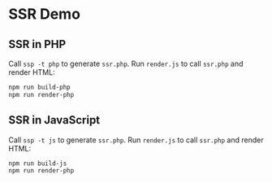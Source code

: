 # SSR Demo

## SSR in PHP

Call `ssp -t php` to generate `ssr.php`.
Run `render.js` to call `ssr.php` and render HTML:

```bash
npm run build-php
npm run render-php
```

## SSR in JavaScript

Call `ssp -t js` to generate `ssr.php`.
Run `render.js` to call `ssr.php` and render HTML:

```bash
npm run build-js
npm run render-php
```
